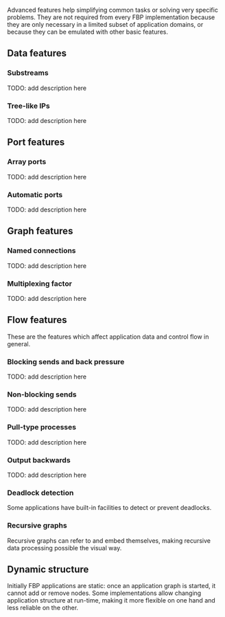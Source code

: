 Advanced features help simplifying common tasks or solving very specific problems. They are not required from every FBP implementation because they are only necessary in a limited subset of application domains, or because they can be emulated with other basic features.

## Data features

### Substreams

TODO: add description here

### Tree-like IPs

TODO: add description here

## Port features

### Array ports

TODO: add description here

### Automatic ports

TODO: add description here

## Graph features

### Named connections

TODO: add description here

### Multiplexing factor

TODO: add description here

## Flow features

These are the features which affect application data and control flow in general.

### Blocking sends and back pressure

TODO: add description here

### Non-blocking sends

TODO: add description here

### Pull-type processes

TODO: add description here

### Output backwards

TODO: add description here

### Deadlock detection

Some applications have built-in facilities to detect or prevent deadlocks.

### Recursive graphs

Recursive graphs can refer to and embed themselves, making recursive data processing possible the visual way.

## Dynamic structure

Initially FBP applications are static: once an application graph is started, it cannot add or remove nodes. Some implementations allow changing application structure at run-time, making it more flexible on one hand and less reliable on the other.